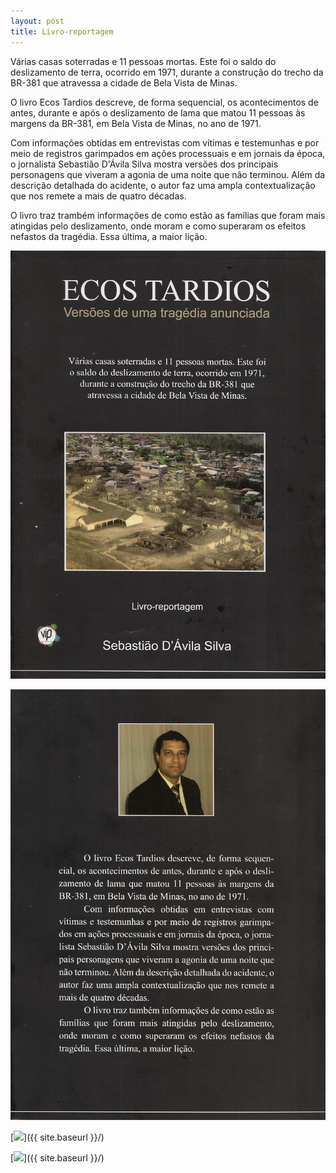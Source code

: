 ```yaml
---
layout: post
title: Livro-reportagem
---
```


Várias casas soterradas e 11 pessoas mortas. Este foi o saldo do deslizamento de terra, ocorrido em 1971, durante a construção do trecho da BR-381 que atravessa a cidade de Bela Vista de Minas.

O livro Ecos Tardios descreve, de forma sequencial, os acontecimentos de antes, durante e após o deslizamento de lama que matou 11 pessoas às margens da BR-381, em Bela Vista de Minas, no ano de 1971.

Com informações obtidas em entrevistas com vítimas e testemunhas e por meio de registros garimpados em ações processuais e em jornais da época, o jornalista Sebastião D'Ávila Silva mostra versões dos principais personagens que viveram a agonia de uma noite que não terminou. Além da descrição detalhada do acidente, o autor faz uma ampla contextualização que nos remete a mais de quatro décadas.

O livro traz trambém informações de como estão as famílias que foram mais atingidas pelo deslizamento, onde moram e como superaram os efeitos nefastos da tragédia. Essa última, a maior lição.

![<img src="{{ site.baseurl }}/images/ecostardios-frente.jpg" style="width: 300px;"/>](/images/ecostardios-frente.jpg)

![<img src="{{ site.baseurl }}/images/ecostardios-frente.jpg" style="width: 300px;"/>](/images/ecostardios-verso.jpg)

[<img src="{{ site.baseurl }}/images/ecostardios-frente.jpg" style="width: 300px;"/>]({{ site.baseurl }}/)

[<img src="{{ site.baseurl }}/images/ecostardios-verso.jpg" style="width: 300px;"/>]({{ site.baseurl }}/)
